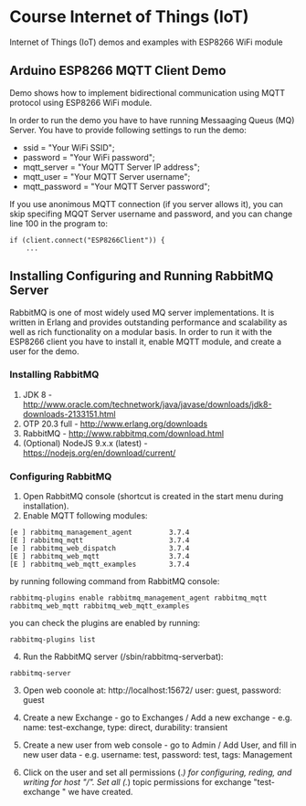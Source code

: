 # Course Internet of Things (IoT)
Internet of Things (IoT) demos and examples with ESP8266 WiFi module 

## Arduino ESP8266 MQTT Client Demo
Demo shows how to implement bidirectional communication using MQTT protocol using ESP8266 WiFi module.

In order to run the demo you have to have running Messaaging Queus (MQ) Server.
You have to provide following settings to run the demo:

* ssid = "Your WiFi SSID";
* password = "Your WiFi password";
* mqtt_server = "Your MQTT Server IP address";
* mqtt_user = "Your MQTT Server username";
* mqtt_password = "Your MQTT Server password";

If you use anonimous MQTT connection (if you server allows it), you can skip specifing MQQT Server username and password, and you can change line 100 in the program to:
``` 
if (client.connect("ESP8266Client")) { 
    ...
```

## Installing Configuring and Running RabbitMQ Server
RabbitMQ is one of most widely used MQ server implementations. It is written in Erlang and provides outstanding performance and scalability as well as rich functionality on  a modular basis. In order to run it with the ESP8266 client you have to install it, enable MQTT module, and create a user for the demo.

### Installing RabbitMQ
1. JDK 8 - http://www.oracle.com/technetwork/java/javase/downloads/jdk8-downloads-2133151.html
2. OTP 20.3 full - http://www.erlang.org/downloads
3. RabbitMQ - http://www.rabbitmq.com/download.html
4. (Optional) NodeJS 9.x.x (latest)  - https://nodejs.org/en/download/current/

### Configuring RabbitMQ
1. Open RabbitMQ console (shortcut is created in the start menu during installation).
2. Enable MQTT following  modules:
```
[e ] rabbitmq_management_agent         3.7.4
[E ] rabbitmq_mqtt                     3.7.4
[e ] rabbitmq_web_dispatch             3.7.4
[E ] rabbitmq_web_mqtt                 3.7.4
[E ] rabbitmq_web_mqtt_examples        3.7.4
```
by running following command from RabbitMQ console:
```
rabbitmq-plugins enable rabbitmq_management_agent rabbitmq_mqtt rabbitmq_web_mqtt rabbitmq_web_mqtt_examples
```
you can check the plugins are enabled by running:
```
rabbitmq-plugins list
```

4. Run the RabbitMQ server (<install-dir>/sbin/rabbitmq-serverbat):
```
rabbitmq-server
```

3. Open web coonole at: http://localhost:15672/
user: guest, password: guest

4. Create a new Exchange - go to Exchanges / Add a new exchange - e.g. name: test-exchange, type: direct, durability: transient

5. Create a new user from web console - go to Admin / Add User, and fill in new user data - e.g. username: test, password: test, tags: Management

6. Click on the user and set all permissions (.*) for configuring, reding, and writing for host "/". Set all (.*)  topic permissions for exchange "test-exchange " we have created.




